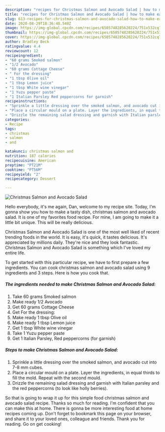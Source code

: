 ```yaml
---
description: "recipes for Christmas Salmon and Avocado Salad | how to make easy Christmas Salmon and Avocado Salad"
title: "recipes for Christmas Salmon and Avocado Salad | how to make easy Christmas Salmon and Avocado Salad"
slug: 613-recipes-for-christmas-salmon-and-avocado-salad-how-to-make-easy-christmas-salmon-and-avocado-salad
date: 2020-08-29T18:36:48.540Z
image: https://img-global.cpcdn.com/recipes/6505748285620224/751x532cq70/christmas-salmon-and-avocado-salad-recipe-main-photo.jpg
thumbnail: https://img-global.cpcdn.com/recipes/6505748285620224/751x532cq70/christmas-salmon-and-avocado-salad-recipe-main-photo.jpg
cover: https://img-global.cpcdn.com/recipes/6505748285620224/751x532cq70/christmas-salmon-and-avocado-salad-recipe-main-photo.jpg
author: Bradley Beck
ratingvalue: 4.4
reviewcount: 12
recipeingredient:
- "60 grams Smoked salmon"
- "1/2 Avocado"
- "60 grams Cottage Cheese"
- " For the dressing"
- "1 tbsp Olive oil"
- "1 tbsp Lemon juice"
- "1 tbsp White wine vinegar"
- "1 Yuzu pepper paste"
- "1 Italian Parsley Red peppercorns for garnish"
recipeinstructions:
- "Sprinkle a little dressing over the smoked salmon, and avocado cut into 7-8 mm cubes."
- "Place a circular mould on a plate. Layer the ingredients, in equal thirds to fill the mold. Repeat with the second mould."
- "Drizzle the remaining salad dressing and garnish with Italian parsley and the red peppercorns (to look like holly berries)."
categories:
- Recipe
tags:
- christmas
- salmon
- and

katakunci: christmas salmon and 
nutrition: 187 calories
recipecuisine: American
preptime: "PT21M"
cooktime: "PT56M"
recipeyield: "2"
recipecategory: Dessert

---
```



![Christmas Salmon and Avocado Salad](https://img-global.cpcdn.com/recipes/6505748285620224/751x532cq70/christmas-salmon-and-avocado-salad-recipe-main-photo.jpg)

Hello everybody, it's me again, Dan, welcome to my recipe site. Today, I'm gonna show you how to make a tasty dish, christmas salmon and avocado salad. It is one of my favorites food recipe. For mine, I am going to make it a little bit unique. This will be really delicious.

Christmas Salmon and Avocado Salad is one of the most well liked of recent trending foods in the world. It is easy, it's quick, it tastes delicious. It's appreciated by millions daily. They're nice and they look fantastic. Christmas Salmon and Avocado Salad is something which I've loved my entire life.




To get started with this particular recipe, we have to first prepare a few ingredients. You can cook christmas salmon and avocado salad using 9 ingredients and 3 steps. Here is how you cook that.

<!--inarticleads1-->

##### The ingredients needed to make Christmas Salmon and Avocado Salad:

1. Take 60 grams Smoked salmon
1. Make ready 1/2 Avocado
1. Get 60 grams Cottage Cheese
1. Get  For the dressing:
1. Make ready 1 tbsp Olive oil
1. Make ready 1 tbsp Lemon juice
1. Get 1 tbsp White wine vinegar
1. Take 1 Yuzu pepper paste
1. Get 1 Italian Parsley, Red peppercorns (for garnish)




<!--inarticleads2-->

##### Steps to make Christmas Salmon and Avocado Salad:

1. Sprinkle a little dressing over the smoked salmon, and avocado cut into 7-8 mm cubes.
1. Place a circular mould on a plate. Layer the ingredients, in equal thirds to fill the mold. Repeat with the second mould.
1. Drizzle the remaining salad dressing and garnish with Italian parsley and the red peppercorns (to look like holly berries).




So that is going to wrap it up for this simple food christmas salmon and avocado salad recipe. Thanks so much for reading. I'm confident that you can make this at home. There is gonna be more interesting food at home recipes coming up. Don't forget to bookmark this page on your browser, and share it to your loved ones, colleague and friends. Thank you for reading. Go on get cooking!
